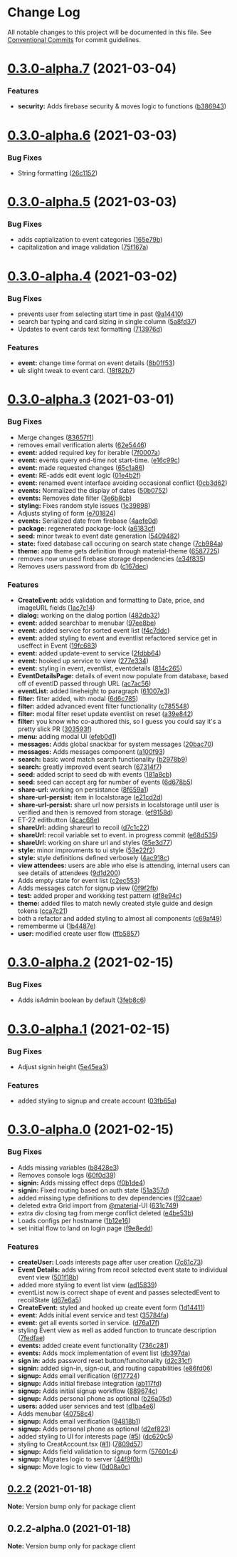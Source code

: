 # Change Log

All notable changes to this project will be documented in this file.
See [Conventional Commits](https://conventionalcommits.org) for commit guidelines.

# [0.3.0-alpha.7](https://github.com/ConcordUSA/engineering-training-2021a/compare/v0.3.0-alpha.6...v0.3.0-alpha.7) (2021-03-04)


### Features

* **security:** Adds firebase security & moves logic to functions ([b386943](https://github.com/ConcordUSA/engineering-training-2021a/commit/b3869430f5b53bc6e405df1bd993edaba50ee5f8))





# [0.3.0-alpha.6](https://github.com/ConcordUSA/engineering-training-2021a/compare/v0.3.0-alpha.5...v0.3.0-alpha.6) (2021-03-03)


### Bug Fixes

* String formatting ([26c1152](https://github.com/ConcordUSA/engineering-training-2021a/commit/26c1152b2626d94d5deaba8409daa6dc62439d26))





# [0.3.0-alpha.5](https://github.com/ConcordUSA/engineering-training-2021a/compare/v0.3.0-alpha.4...v0.3.0-alpha.5) (2021-03-03)


### Bug Fixes

* adds captialization to event categories ([165e79b](https://github.com/ConcordUSA/engineering-training-2021a/commit/165e79b77417744ee72fed0c6240adce3c6fe423))
* capitalization and image validation ([75f167a](https://github.com/ConcordUSA/engineering-training-2021a/commit/75f167a068c53a305776ceb1d40576f3cb24ec97))





# [0.3.0-alpha.4](https://github.com/ConcordUSA/engineering-training-2021a/compare/v0.3.0-alpha.3...v0.3.0-alpha.4) (2021-03-02)


### Bug Fixes

* prevents user from selecting start time in past ([9a14410](https://github.com/ConcordUSA/engineering-training-2021a/commit/9a144105a21b3adb5c6882ff532d44e1f063df9c))
* search bar typing and card sizing in single column ([5a8fd37](https://github.com/ConcordUSA/engineering-training-2021a/commit/5a8fd37bde680ea33bd3d272044da6450f3ca829))
* Updates to event cards text formatting ([713976d](https://github.com/ConcordUSA/engineering-training-2021a/commit/713976d52f67860ca25080e16785eea7348a9b9c))


### Features

* **event:** change time format on event details ([8b01f53](https://github.com/ConcordUSA/engineering-training-2021a/commit/8b01f53b82a3f860e82f101a3f69b6c16ad68b83))
* **ui:** slight tweak to event card. ([18f82b7](https://github.com/ConcordUSA/engineering-training-2021a/commit/18f82b75f6ff86f01d31c5469bb06364a32a4d42))





# [0.3.0-alpha.3](https://github.com/ConcordUSA/engineering-training-2021a/compare/v0.3.0-alpha.2...v0.3.0-alpha.3) (2021-03-01)


### Bug Fixes

* Merge changes ([83657f1](https://github.com/ConcordUSA/engineering-training-2021a/commit/83657f1fbdb5d8fd5c119db95befcfc969b99de2))
* removes email verification alerts ([62e5446](https://github.com/ConcordUSA/engineering-training-2021a/commit/62e5446e11c7887fc57109fd97deea867cf950da))
* **event:** added required key for iterable ([7f0007a](https://github.com/ConcordUSA/engineering-training-2021a/commit/7f0007a83f74ad7eeb3dbf8c04bc0c44f2cda074))
* **event:** events query end-time not start-time. ([e16c99c](https://github.com/ConcordUSA/engineering-training-2021a/commit/e16c99c9a14449ed3f885c509772b05c70f6f357))
* **event:** made requested changes ([65c1a86](https://github.com/ConcordUSA/engineering-training-2021a/commit/65c1a8673fb9f60b3eb45816b355a82b28acf94e))
* **event:** RE-adds edit event logic ([01e4b2f](https://github.com/ConcordUSA/engineering-training-2021a/commit/01e4b2fb5eed643961e54c5cefbc85a5067b710a))
* **event:** renamed event interface avoiding occasional conflict ([0cb3d62](https://github.com/ConcordUSA/engineering-training-2021a/commit/0cb3d6219891b6f8e956ed86350bd9d68f72b882))
* **events:** Normalized the display of dates ([50b0752](https://github.com/ConcordUSA/engineering-training-2021a/commit/50b0752bcb117b2e1a0b803bdd3f9d06c52b5940))
* **events:** Removes date filter ([3e6b8cb](https://github.com/ConcordUSA/engineering-training-2021a/commit/3e6b8cb3d7266a912464f888df921a5206a6abe1))
* **styling:** Fixes random style issues ([1c39898](https://github.com/ConcordUSA/engineering-training-2021a/commit/1c39898f6370c0ffb3856a81e0b64ae22b03f97e))
* Adjusts styling of form ([e701824](https://github.com/ConcordUSA/engineering-training-2021a/commit/e701824530f4e6cbe50ec5dbe6f7a65e1c2a988e))
* **events:** Serialized date from firebase ([4aefe0d](https://github.com/ConcordUSA/engineering-training-2021a/commit/4aefe0d35e25144ce6080968e4205b077944291a))
* **package:** regenerated package-lock ([a6183cf](https://github.com/ConcordUSA/engineering-training-2021a/commit/a6183cf2eb69fa71d486881e6cfb994092d35d19))
* **seed:** minor tweak to event date generation ([5409482](https://github.com/ConcordUSA/engineering-training-2021a/commit/5409482591e8c96d2082e51889c66e8c2e0ee243))
* **state:** fixed database call occuring on search state change ([7cb984a](https://github.com/ConcordUSA/engineering-training-2021a/commit/7cb984ae2c5314df2aebf81d127f88f279cb618a))
* **theme:** app theme gets definition through material-theme ([6587725](https://github.com/ConcordUSA/engineering-training-2021a/commit/6587725bdf3dd502de4289413b911c260937b988))
* removes now unused firebase storage dependencies ([e34f835](https://github.com/ConcordUSA/engineering-training-2021a/commit/e34f83586174e602f1c49f46fa0ab00d3540cd1a))
* Removes users password from db ([c167dec](https://github.com/ConcordUSA/engineering-training-2021a/commit/c167dec1f422b747f2c8d47c1239ad1b1bd45f53))


### Features

* **CreateEvent:** adds validation and formatting to Date, price, and imageURL fields ([1ac7c14](https://github.com/ConcordUSA/engineering-training-2021a/commit/1ac7c14e4a6ec5d28edd05271bb53041921c71fb))
* **dialog:** working on the dialog portion ([482db32](https://github.com/ConcordUSA/engineering-training-2021a/commit/482db326347b9ae332c4342b694c7ce7bad560ef))
* **event:** added searchbar to menubar ([97ee8be](https://github.com/ConcordUSA/engineering-training-2021a/commit/97ee8bebf2512ae62bea91b7f879ed40056fc8e0))
* **event:** added service for sorted event list ([f4c7ddc](https://github.com/ConcordUSA/engineering-training-2021a/commit/f4c7ddc4ed9a702812d16b6977c5133d9c64b0d3))
* **event:** added styling to event and eventlist refactored service get in useffect in Event ([19fc683](https://github.com/ConcordUSA/engineering-training-2021a/commit/19fc683fc0b55de64a4a4d97bb26f8a5f3e8cf46))
* **event:** added update-event to service ([2fdbb64](https://github.com/ConcordUSA/engineering-training-2021a/commit/2fdbb64bf406c2e6c7c08448e1a27a0bdd88f5a5))
* **event:** hooked up service to view ([277e334](https://github.com/ConcordUSA/engineering-training-2021a/commit/277e334377dd32df7e42427d9c29f6675d8ca7bd))
* **event:** styling in event, eventlist, eventdetails ([814c265](https://github.com/ConcordUSA/engineering-training-2021a/commit/814c2655ce47b7bfff5cc794a945299068b7b157))
* **EventDetailsPage:** details of event now populate from database, based off of eventID passed through URL ([ac7ac56](https://github.com/ConcordUSA/engineering-training-2021a/commit/ac7ac56c26c91a4eb4c76d8edd3146cd9ff139e2))
* **eventList:** added lineheight to paragraph ([61007e3](https://github.com/ConcordUSA/engineering-training-2021a/commit/61007e3e51cc6de6aa0b25afa460bf82b812803c))
* **filter:**  filter added, with modal ([6d6c785](https://github.com/ConcordUSA/engineering-training-2021a/commit/6d6c785c276334fc5a1a68f9b67eb1937ff53a0b))
* **filter:** added advanced event filter functionality ([c785548](https://github.com/ConcordUSA/engineering-training-2021a/commit/c78554824752f6d9c637e1ae2eaa1e80d32cc0cc))
* **filter:** modal filter reset update eventlist on reset ([a39e842](https://github.com/ConcordUSA/engineering-training-2021a/commit/a39e842af57d84eb9f47f22b573c0bd539e88153))
* **filter:** you know who co-authored this, so I guess you could say it's a pretty slick PR ([303593f](https://github.com/ConcordUSA/engineering-training-2021a/commit/303593f99648cb68141f72449023aee5bd3a3e89))
* **menu:** adding modal UI ([efeb0d1](https://github.com/ConcordUSA/engineering-training-2021a/commit/efeb0d18ba301a8b945e454dee6a5b09a1026e01))
* **messages:** Adds global snackbar for system messages ([20bac70](https://github.com/ConcordUSA/engineering-training-2021a/commit/20bac70fc3023e6642ce1a77492462127a9269fd))
* **messages:** Adds messages component ([a100f93](https://github.com/ConcordUSA/engineering-training-2021a/commit/a100f93d4f771cd866372630d4d2d94d0ebded17))
* **search:** basic word match search functionality ([b2978b9](https://github.com/ConcordUSA/engineering-training-2021a/commit/b2978b96a25f6187411cb709dc85c81718b5f8e7))
* **search:** greatly improved event search ([67314f7](https://github.com/ConcordUSA/engineering-training-2021a/commit/67314f70cf5206365a752a0302e7b57bcf706fcb))
* **seed:** added script to seed db with events ([181a8cb](https://github.com/ConcordUSA/engineering-training-2021a/commit/181a8cb23b2ec4159ea0a42e1fd8ce27e19cc81d))
* **seed:** seed can accept arg for number of events ([6d678b5](https://github.com/ConcordUSA/engineering-training-2021a/commit/6d678b5d3e81e2dcaa871cb5dc38de84e377d766))
* **share-url:** working on persistance ([8f659a1](https://github.com/ConcordUSA/engineering-training-2021a/commit/8f659a1bf873ac3be5587ee33ad2450987d4acc2))
* **share-url-persist:** item in localstorage ([e21cd2d](https://github.com/ConcordUSA/engineering-training-2021a/commit/e21cd2daae3ddcd7549a81cc35729a7a6ecb3cbb))
* **share-url-persist:** share url now persists in localstorage until user is verified and then is removed from storage. ([ef9158d](https://github.com/ConcordUSA/engineering-training-2021a/commit/ef9158d842d9dbcb4699dbaddc7d19d98e93ed04))
* ET-22 editbutton ([4cac68e](https://github.com/ConcordUSA/engineering-training-2021a/commit/4cac68e681551d32cc57c02b6579474cd445adaa))
* **shareUrl:** adding shareurl to recoil ([d7c1c22](https://github.com/ConcordUSA/engineering-training-2021a/commit/d7c1c22abed0e830a780ab87996f61d997fb5bd8))
* **shareUrl:** recoil variable set to event. in progress commit ([e68d535](https://github.com/ConcordUSA/engineering-training-2021a/commit/e68d53508b55ee7af834e87e97fd3f05fd24a4ae))
* **shareUrl:** working on share url and styles ([85e3d77](https://github.com/ConcordUSA/engineering-training-2021a/commit/85e3d7729cfeafcf2b8ba62ba757e6fb55ae7805))
* **style:** minor improvments to ui style ([53e22f2](https://github.com/ConcordUSA/engineering-training-2021a/commit/53e22f20792706f3f5d33ab2162d59ade356dddc))
* **style:** style definitions defined verbosely ([4ac918c](https://github.com/ConcordUSA/engineering-training-2021a/commit/4ac918ce9336a3d359a5e5fbe23461d5c9930fe1))
* **view attendees:** users are able who else is attending, internal users can see details of attendees ([9d1d200](https://github.com/ConcordUSA/engineering-training-2021a/commit/9d1d20000aeb280219a04d0cf3ac0441729c19e0))
* Adds empty state for event list ([c2ec553](https://github.com/ConcordUSA/engineering-training-2021a/commit/c2ec5535b508c4d456b3c93f790124ab5f0c109e))
* Adds messages catch for signup view ([0f9f2fb](https://github.com/ConcordUSA/engineering-training-2021a/commit/0f9f2fb1a5bd0eafa995b2c14adb9b8866b8cce1))
* **test:** added proper and workking test pattern ([df8e94c](https://github.com/ConcordUSA/engineering-training-2021a/commit/df8e94c57a6b0e13c5707ea9a65691ed9942fead))
* **theme:** added files to match newly created style guide and design tokens ([cca7c21](https://github.com/ConcordUSA/engineering-training-2021a/commit/cca7c2186113012cf83237283a42b2535a998cf6))
* both a refactor and added styling to almost all components ([c69af49](https://github.com/ConcordUSA/engineering-training-2021a/commit/c69af491b931a33f5f896948b18508ae52d616e3))
* rememberme ui ([1b4487e](https://github.com/ConcordUSA/engineering-training-2021a/commit/1b4487eb149c6f023bc11de5fa55105d9287f91c))
* **user:** modified create user flow ([ffb5857](https://github.com/ConcordUSA/engineering-training-2021a/commit/ffb58577d808f376f945ff585c288d7136c6cf02))





# [0.3.0-alpha.2](https://github.com/ConcordUSA/engineering-training-2021a/compare/v0.3.0-alpha.1...v0.3.0-alpha.2) (2021-02-15)


### Bug Fixes

* Adds isAdmin boolean by default ([3feb8c6](https://github.com/ConcordUSA/engineering-training-2021a/commit/3feb8c6766a546c7ac41a33577aaab5cd002df8d))





# [0.3.0-alpha.1](https://github.com/ConcordUSA/engineering-training-2021a/compare/v0.3.0-alpha.0...v0.3.0-alpha.1) (2021-02-15)


### Bug Fixes

* Adjust signin height ([5e45ea3](https://github.com/ConcordUSA/engineering-training-2021a/commit/5e45ea3ed21a9c6e51a110822c7ab76c8f84a29d))


### Features

* added styling to signup and create account ([03fb65a](https://github.com/ConcordUSA/engineering-training-2021a/commit/03fb65a643a8923630d5ad31fc8a504243a8ab14))





# [0.3.0-alpha.0](https://github.com/ConcordUSA/engineering-training-2021a/compare/v0.2.2...v0.3.0-alpha.0) (2021-02-15)


### Bug Fixes

* Adds missing variables ([b8428e3](https://github.com/ConcordUSA/engineering-training-2021a/commit/b8428e3b42e367f4ef72aa454915c95345bb08e7))
* Removes console logs ([60f0d39](https://github.com/ConcordUSA/engineering-training-2021a/commit/60f0d39b7c9badf528c681e209f2e7824fc2738e))
* **signin:** Adds missing effect deps ([f0b1de4](https://github.com/ConcordUSA/engineering-training-2021a/commit/f0b1de452f8efdd364fb37ccee31c40e382071b4))
* **signin:** Fixed routing based on auth state ([51a357d](https://github.com/ConcordUSA/engineering-training-2021a/commit/51a357d01013a8b6f74438d72ef4985a61e72fd7))
* added missing type definitions to dev dependencies ([f92caae](https://github.com/ConcordUSA/engineering-training-2021a/commit/f92caae35503dec16cee55daac65d85e4a93cd5b))
* deleted extra Grid import from [@material](https://github.com/material)-UI ([631c749](https://github.com/ConcordUSA/engineering-training-2021a/commit/631c749ef21109c6543991d35e0f5336f9435b59))
* extra div closing tag from merge conflict deleted ([e4be53b](https://github.com/ConcordUSA/engineering-training-2021a/commit/e4be53bd7954e1b403beb166f1f1da44b4503bfb))
* Loads configs per hostname ([1b12e16](https://github.com/ConcordUSA/engineering-training-2021a/commit/1b12e1636ae342d2e8f4e467ca3efa3300dc5988))
* set initial flow to land on login page ([f9e8edd](https://github.com/ConcordUSA/engineering-training-2021a/commit/f9e8edd5716373d2b1e37615466f4ee6ebf5ea68))


### Features

* **createUser:** Loads interests page after user creation ([7c61c73](https://github.com/ConcordUSA/engineering-training-2021a/commit/7c61c737a6d6af9c3e8d9da35b30ec53362bc2fd))
* **Event Details:** adds wiring from recoil selected event state to individual event view ([501f18b](https://github.com/ConcordUSA/engineering-training-2021a/commit/501f18b36100abf8966ad42a20ed73695b356c28))
* added more styling to event list view ([ad15839](https://github.com/ConcordUSA/engineering-training-2021a/commit/ad158392a153b0fda5928c4eafdbd5eaf8cdc106))
* eventList now is correct shape of event and passes selectedEvent to recoilState ([d67e6a5](https://github.com/ConcordUSA/engineering-training-2021a/commit/d67e6a5fbd913ec8358641903267829eb21876ab))
* **CreateEvent:** styled and hooked up create event form ([1d14411](https://github.com/ConcordUSA/engineering-training-2021a/commit/1d14411c4305ea583e555b88f65861cb2b265b5d))
* **event:** Adds initial event service and test ([35784fa](https://github.com/ConcordUSA/engineering-training-2021a/commit/35784fa3a359a0ed1e0d0c29afb9efd6a1d2acd4))
* **event:** get all events sorted in service. ([d76a17f](https://github.com/ConcordUSA/engineering-training-2021a/commit/d76a17f9044dbf70c777f7c738060326707159c5))
* styling Event view as well as added function to truncate description ([7fedfae](https://github.com/ConcordUSA/engineering-training-2021a/commit/7fedfaeaeb61305d7e5c1e5a3db48458d893e189))
* **events:** added create event functionality ([736c281](https://github.com/ConcordUSA/engineering-training-2021a/commit/736c2811c2ba7296d25467a4465a51be3337cc47))
* **events:** Adds mock implementation of event list ([db397da](https://github.com/ConcordUSA/engineering-training-2021a/commit/db397dadac72a0987f8c3a70da2f71bc32164010))
* **sign in:** adds password reset button/funcitonality ([d2c31cf](https://github.com/ConcordUSA/engineering-training-2021a/commit/d2c31cf418bbd87e2ec80744f7f7aad5054c0376))
* **signin:** added sign-in, sign-out, and routing capabilities ([e86fd06](https://github.com/ConcordUSA/engineering-training-2021a/commit/e86fd06431a2d81ccc623b7364c54654b6600e9f))
* **signup:** Adds email verification ([6f17724](https://github.com/ConcordUSA/engineering-training-2021a/commit/6f17724734477e03f188c63880bd0f3a8f407afe))
* **signup:** Adds initial firebase integration ([ab117fd](https://github.com/ConcordUSA/engineering-training-2021a/commit/ab117fd22a22643ffbe2398b93c922bf5e9804b0))
* **signup:** Adds initial signup workflow ([889674c](https://github.com/ConcordUSA/engineering-training-2021a/commit/889674c14868784c3af3b6ea5edbb4f3d3b622e6))
* **signup:** Adds personal phone as optional ([b26a05d](https://github.com/ConcordUSA/engineering-training-2021a/commit/b26a05d475654ed0ea207cfe28b9bbaa01295d01))
* **users:** added user services and test ([d1ba4e6](https://github.com/ConcordUSA/engineering-training-2021a/commit/d1ba4e6adf61539b1ff306c1f4ff24cc71dbc85c))
* Adds menubar ([40758c4](https://github.com/ConcordUSA/engineering-training-2021a/commit/40758c4a722da3cc2a4c7836f2be83c9cc756e46))
* **signup:** Adds email verification ([94818b1](https://github.com/ConcordUSA/engineering-training-2021a/commit/94818b1afa792cba689d7ef4d46e45961f5eb602))
* **signup:** Adds personal phone as optional ([d2ef823](https://github.com/ConcordUSA/engineering-training-2021a/commit/d2ef8238ec7e25e8bd865570036bb18d138f6bfb))
* added styling to UI for interests page ([#5](https://github.com/ConcordUSA/engineering-training-2021a/issues/5)) ([dc620c5](https://github.com/ConcordUSA/engineering-training-2021a/commit/dc620c58a1915e74072bdf56788834381a45b167))
* styling to CreatAccount.tsx ([#1](https://github.com/ConcordUSA/engineering-training-2021a/issues/1)) ([7809d57](https://github.com/ConcordUSA/engineering-training-2021a/commit/7809d57a15a09fb2c8f22962a0f5941db751a6a2))
* **signup:** Adds field validation to signup form ([57601c4](https://github.com/ConcordUSA/engineering-training-2021a/commit/57601c46851bb5596221fa6f662dd27d32d9e937))
* **signup:** Migrates logic to server ([44f9f0b](https://github.com/ConcordUSA/engineering-training-2021a/commit/44f9f0bd7d655d8754534a58a58cd324e422008b))
* **signup:** Move logic to view ([0d08a0c](https://github.com/ConcordUSA/engineering-training-2021a/commit/0d08a0c738b32f0b7f388572374715c7de4efbec))





## [0.2.2](https://github.com/ConcordUSA/engineering-training-2021a/compare/v0.2.2-alpha.0...v0.2.2) (2021-01-18)

**Note:** Version bump only for package client





## 0.2.2-alpha.0 (2021-01-18)

**Note:** Version bump only for package client
